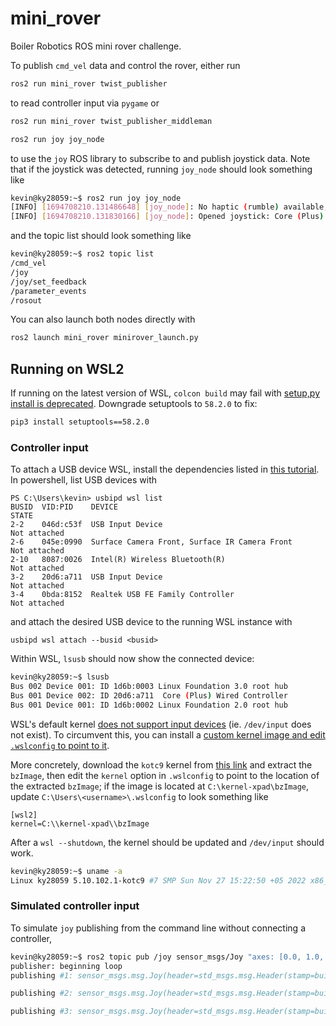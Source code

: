 # mini_rover
Boiler Robotics ROS mini rover challenge.

To publish `cmd_vel` data and control the rover, either run
```bash
ros2 run mini_rover twist_publisher
```
to read controller input via `pygame` or
```bash
ros2 run mini_rover twist_publisher_middleman
```
```bash
ros2 run joy joy_node
```
to use the `joy` ROS library to subscribe to and publish joystick data.
Note that if the joystick was detected, running `joy_node` should look something like
```bash
kevin@ky28059:~$ ros2 run joy joy_node
[INFO] [1694708210.131486648] [joy_node]: No haptic (rumble) available, skipping initialization
[INFO] [1694708210.131830166] [joy_node]: Opened joystick: Core (Plus) Wired Controller.  deadzone: 0.050000
```
and the topic list should look something like
```bash
kevin@ky28059:~$ ros2 topic list
/cmd_vel
/joy
/joy/set_feedback
/parameter_events
/rosout
```
You can also launch both nodes directly with
```bash
ros2 launch mini_rover minirover_launch.py
```

## Running on WSL2
If running on the latest version of WSL, `colcon build` may fail with [setup,py install is deprecated](https://answers.ros.org/question/396439/setuptoolsdeprecationwarning-setuppy-install-is-deprecated-use-build-and-pip-and-other-standards-based-tools/).
Downgrade setuptools to `58.2.0` to fix:
```bash
pip3 install setuptools==58.2.0
```

<!--
```bash
colcon build --symlink-install
```
-->

### Controller input
To attach a USB device WSL, install the dependencies listed in [this tutorial](https://learn.microsoft.com/en-us/windows/wsl/connect-usb).
In powershell, list USB devices with
```shell
PS C:\Users\kevin> usbipd wsl list
BUSID  VID:PID    DEVICE                                                        STATE
2-2    046d:c53f  USB Input Device                                              Not attached
2-6    045e:0990  Surface Camera Front, Surface IR Camera Front                 Not attached
2-10   8087:0026  Intel(R) Wireless Bluetooth(R)                                Not attached
3-2    20d6:a711  USB Input Device                                              Not attached
3-4    0bda:8152  Realtek USB FE Family Controller                              Not attached
```
and attach the desired USB device to the running WSL instance with
```shell
usbipd wsl attach --busid <busid>
```
Within WSL, `lsusb` should now show the connected device:
```bash
kevin@ky28059:~$ lsusb
Bus 002 Device 001: ID 1d6b:0003 Linux Foundation 3.0 root hub
Bus 001 Device 002: ID 20d6:a711  Core (Plus) Wired Controller
Bus 001 Device 001: ID 1d6b:0002 Linux Foundation 2.0 root hub
```

WSL's default kernel [does not support input devices](https://www.reddit.com/r/bashonubuntuonwindows/comments/ju64oa/wsl2_devinput/)
(ie. `/dev/input` does not exist). To circumvent this, you can install a [custom kernel image and edit `.wslconfig` to point to it](https://github.com/microsoft/WSL/issues/7747#issuecomment-1328217406).

More concretely, download the `kotc9` kernel from [this link](https://github.com/microsoft/WSL/files/10098030/kernel-xpad.zip)
and extract the `bzImage`, then edit the `kernel` option in `.wslconfig` to point to the location of the extracted `bzImage`;
if the image is located at `C:\kernel-xpad\bzImage`, update `C:\Users\<username>\.wslconfig` to look something like
```
[wsl2]
kernel=C:\\kernel-xpad\\bzImage
```
After a `wsl --shutdown`, the kernel should be updated and `/dev/input` should work.
```bash
kevin@ky28059:~$ uname -a
Linux ky28059 5.10.102.1-kotc9 #7 SMP Sun Nov 27 15:22:50 +05 2022 x86_64 x86_64 x86_64 GNU/Linux
```

### Simulated controller input
To simulate `joy` publishing from the command line without connecting a controller,
```bash
kevin@ky28059:~$ ros2 topic pub /joy sensor_msgs/Joy "axes: [0.0, 1.0, 0.0]"
publisher: beginning loop
publishing #1: sensor_msgs.msg.Joy(header=std_msgs.msg.Header(stamp=builtin_interfaces.msg.Time(sec=0, nanosec=0), frame_id=''), axes=[0.0, 1.0, 0.0], buttons=[])

publishing #2: sensor_msgs.msg.Joy(header=std_msgs.msg.Header(stamp=builtin_interfaces.msg.Time(sec=0, nanosec=0), frame_id=''), axes=[0.0, 1.0, 0.0], buttons=[])

publishing #3: sensor_msgs.msg.Joy(header=std_msgs.msg.Header(stamp=builtin_interfaces.msg.Time(sec=0, nanosec=0), frame_id=''), axes=[0.0, 1.0, 0.0], buttons=[])
```
